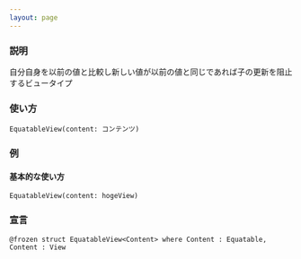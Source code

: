 ```yaml
---
layout: page
---
```


### 説明

自分自身を以前の値と比較し新しい値が以前の値と同じであれば子の更新を阻止するビュータイプ

### 使い方

    EquatableView(content: コンテンツ)

### 例

#### 基本的な使い方

    EquatableView(content: hogeView)

### 宣言

    @frozen struct EquatableView<Content> where Content : Equatable, Content : View
